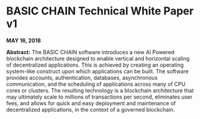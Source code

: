 # BASIC CHAIN Technical White Paper v1

**MAY 16, 2018**

**Abstract:** The BASIC CHAIN software introduces a new AI Powered blockchain architecture designed to enable vertical and horizontal scaling of decentralized applications. This is achieved by creating an operating system-like construct upon which applications can be built. The software provides accounts, authentication, databases, asynchronous communication, and the scheduling of applications across many of CPU cores or clusters. The resulting technology is a blockchain architecture that may ultimately scale to millions of transactions per second, eliminates user fees, and allows for quick and easy deployment and maintenance of decentralized applications, in the context of a governed blockchain.
